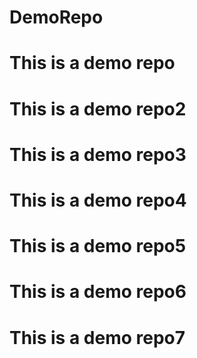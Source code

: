 # DemoRepo
# This is a demo repo
# This is a demo repo2
# This is a demo repo3
# This is a demo repo4
# This is a demo repo5
# This is a demo repo6
# This is a demo repo7
